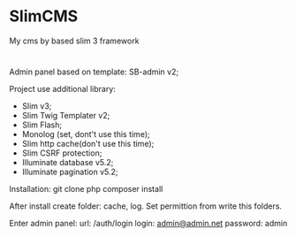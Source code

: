 # SlimCMS
My cms by based slim 3 framework
#
Admin panel based on template: SB-admin v2;

Project use additional library:
 - Slim v3;
 - Slim Twig Templater v2;
 - Slim Flash;
 - Monolog (set, dont't use this time);
 - Slim http cache(don't use this time);
 - Slim CSRF protection;
 - Illuminate database v5.2;
 - Illuminate pagination v5.2;

Installation: 
 git clone 
 php composer install

After install create folder: cache, log. Set permittion from write this folders.

Enter admin panel:
 url: /auth/login
 login: admin@admin.net
 password: admin
